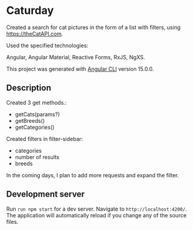 # Caturday

Created a search for cat pictures in the form of a list with filters, using https://theCatAPI.com.

Used the specified technologies:

Angular, Angular Material, Reactive Forms, RxJS, NgXS.

This project was generated with [Angular CLI](https://github.com/angular/angular-cli) version 15.0.0.

## Description

Created 3 get methods.:
- getCats(params?)
- getBreeds()
- getCategories()

Created filters in filter-sidebar:
- categories
- number of results
- breeds

In the coming days, I plan to add more requests and expand the filter.

## Development server

Run `run npm start` for a dev server. Navigate to `http://localhost:4200/`. The application will automatically reload if you change any of the source files.
